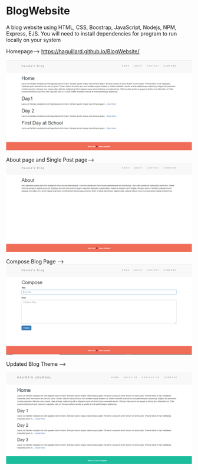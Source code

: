 # BlogWebsite
A blog website using HTML, CSS, Boostrap, JavaScript, Nodejs, NPM, Express, EJS. You will need to install dependencies for program to run locally on your system

Homepage--> https://haguillard.github.io/BlogWebsite/

![](public/images/homeBlog.PNG)

About page and Single Post page-->
![](public/images/AboutPage.PNG)

Compose Blog Page --> 
![](public/images/composeblog.PNG)      

Updated Blog Theme --> 

![](public/images/blog.PNG)
